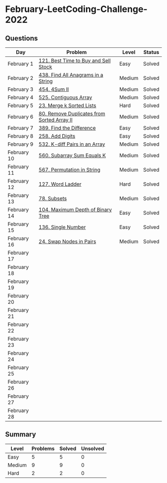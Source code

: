 # February-LeetCoding-Challenge-2022

## Questions
| Day | Problem | Level | Status |
| --- | --- | --- | --- |
| February 1 | [121. Best Time to Buy and Sell Stock](https://leetcode.com/problems/best-time-to-buy-and-sell-stock/) | Easy | Solved |
| February 2 | [438. Find All Anagrams in a String](https://leetcode.com/problems/find-all-anagrams-in-a-string/) | Medium | Solved |
| February 3 | [454. 4Sum II](https://leetcode.com/problems/4sum-ii/) | Medium | Solved |
| February 4 | [525. Contiguous Array](https://leetcode.com/problems/contiguous-array/) | Medium | Solved |
| February 5 | [23. Merge k Sorted Lists](https://leetcode.com/problems/merge-k-sorted-lists/) | Hard | Solved |
| February 6 | [80. Remove Duplicates from Sorted Array II](https://leetcode.com/problems/remove-duplicates-from-sorted-array-ii/) | Medium | Solved |
| February 7 | [389. Find the Difference](https://leetcode.com/problems/find-the-difference/) | Easy | Solved |
| February 8 | [258. Add Digits](https://leetcode.com/problems/add-digits/) | Easy | Solved |
| February 9 | [532. K-diff Pairs in an Array](https://leetcode.com/problems/k-diff-pairs-in-an-array/) | Medium | Solved |
| February 10 | [560. Subarray Sum Equals K](https://leetcode.com/problems/subarray-sum-equals-k/) | Medium | Solved |
| February 11 | [567. Permutation in String](https://leetcode.com/problems/permutation-in-string/) | Medium | Solved |
| February 12 | [127. Word Ladder](https://leetcode.com/problems/word-ladder/) | Hard | Solved |
| February 13 | [78. Subsets](https://leetcode.com/problems/subsets/) | Medium | Solved |
| February 14 | [104. Maximum Depth of Binary Tree]() | Easy | Solved |
| February 15 | [136. Single Number](https://leetcode.com/problems/single-number/) | Easy | Solved |
| February 16 | [24. Swap Nodes in Pairs](https://leetcode.com/problems/swap-nodes-in-pairs/) | Medium | Solved |
| February 17 | []() |  |  |
| February 18 | []() |  |  |
| February 19 | []() |  |  |
| February 20 | []() |  |  |
| February 21 | []() |  |  |
| February 22 | []() |  |  |
| February 23 | []() |  |  |
| February 24 | []() |  |  |
| February 25 | []() |  |  |
| February 26 | []() |  |  |
| February 27 | []() |  |  |
| February 28 | []() |  |  |

## Summary
| Level  | Problems | Solved | Unsolved |
| ---    | --- | --- | --- |
| Easy   | 5 | 5 | 0 |
| Medium | 9 | 9 | 0 |
| Hard   | 2 | 2 | 0 |
